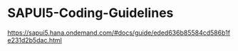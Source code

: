 # SAPUI5-Coding-Guidelines

https://sapui5.hana.ondemand.com/#docs/guide/eded636b85584cd586b1fe231d2b5dac.html
